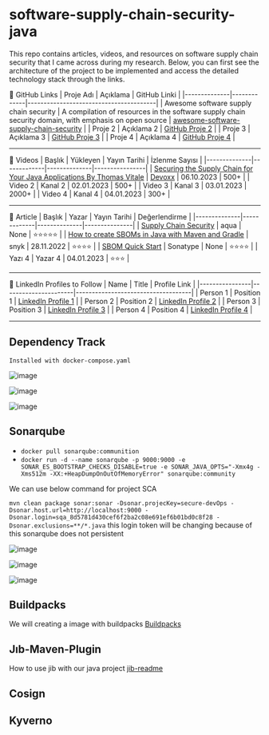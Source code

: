 # software-supply-chain-security-java
This repo contains articles, videos, and resources on software supply chain security that I came across during my research. Below, you can first see the architecture of the project to be implemented and access the detailed technology stack through the links.

🔗 GitHub Links
| Proje Adı    | Açıklama    | GitHub Linki                           |
|--------------|-------------|----------------------------------------|
| Awesome software supply chain security      | A compilation of resources in the software supply chain security domain, with emphasis on open source | [awesome-software-supply-chain-security](https://github.com/bureado/awesome-software-supply-chain-security)  |
| Proje 2      | Açıklama 2  | [GitHub Proje 2](https://github.com/)  |
| Proje 3      | Açıklama 3  | [GitHub Proje 3](https://github.com/)  |
| Proje 4      | Açıklama 4  | [GitHub Proje 4](https://github.com/)  |

------------------------------------------------------------------------------

🎥 Videos
| Başlık       | Yükleyen    | Yayın Tarihi | İzlenme Sayısı |
|--------------|-------------|--------------|----------------|
| [Securing the Supply Chain for Your Java Applications By Thomas Vitale](https://youtu.be/ftPFxK8JPNM?si=SZRjqNARzj1GJaam)    | [Devoxx](https://youtube.com/@DevoxxForever?si=L_YwGLhn7japl-bb)    | 06.10.2023   | 500+          |
| Video 2      | Kanal 2     | 02.01.2023   | 500+           |
| Video 3      | Kanal 3     | 03.01.2023   | 2000+          |
| Video 4      | Kanal 4     | 04.01.2023   | 300+           |

------------------------------------------------------------------------------

📝 Article
| Başlık       | Yazar       | Yayın Tarihi | Değerlendirme |
|--------------|-------------|--------------|---------------|
| [Supply Chain Security](https://www.aquasec.com/cloud-native-academy/supply-chain-security/supply-chain-security-mitigating-the-supply-chain-threat/)       | aqua     | None   | ⭐⭐⭐⭐⭐    |
| [How to create SBOMs in Java with Maven and Gradle](https://medium.com/@snyksec/how-to-create-sboms-in-java-with-maven-and-gradle-2abb1269baa6)       | snyk     | 28.11.2022   | ⭐⭐⭐⭐       |
| [SBOM Quick Start](https://help.sonatype.com/iqserver/quickstart-guides/software-bill-of-materials-%28sbom%29-quick-start?selectedPageVersions=6&selectedPageVersions=7)       | Sonatype     | None   | ⭐⭐⭐⭐     |
| Yazı 4       | Yazar 4     | 04.01.2023   | ⭐⭐⭐           |

--------------------------------------------------------------------------------

👤 LinkedIn Profiles to Follow
| Name           | Title               | Profile Link                        |
|----------------|----------------------|------------------------------------|
| Person 1       | Position 1          | [LinkedIn Profile 1](https://www.linkedin.com/) |
| Person 2       | Position 2          | [LinkedIn Profile 2](https://www.linkedin.com/) |
| Person 3       | Position 3          | [LinkedIn Profile 3](https://www.linkedin.com/) |
| Person 4       | Position 4          | [LinkedIn Profile 4](https://www.linkedin.com/) |


--------------------------------------
## Dependency Track 

`Installed with docker-compose.yaml`

![image](https://github.com/emirhandogandemir/software-supply-chain-security-java/assets/74687192/4db8ff3b-6c49-499b-b705-bb69a9e1af6c)

![image](https://github.com/emirhandogandemir/software-supply-chain-security-java/assets/74687192/a77ad6f6-4445-4097-8778-2852e1e8dae6)

![image](https://github.com/emirhandogandemir/software-supply-chain-security-java/assets/74687192/e387a3f0-d3cb-4117-b37c-a2a7e1594322)

## Sonarqube

- `docker pull sonarqube:communition`
- `docker run -d --name sonarqube -p 9000:9000 -e SONAR_ES_BOOTSTRAP_CHECKS_DISABLE=true -e SONAR_JAVA_OPTS="-Xmx4g -Xms512m -XX:+HeapDumpOnOutOfMemoryError" sonarqube:community`

We can use below command for project SCA 

`mvn clean package sonar:sonar -Dsonar.projecKey=secure-devOps -Dsonar.host.url=http://localhost:9000 -Dsonar.login=sqa_8d5781d430cef6f2ba2c08e691ef6b01bd0c8f28 -Dsonar.exclusions=**/*.java` this login token will be changing because of this sonarqube does not persistent

![image](https://github.com/emirhandogandemir/software-supply-chain-security-java/assets/74687192/a2576664-7c8f-45f6-8cc7-734446a19e15)

![image](https://github.com/emirhandogandemir/software-supply-chain-security-java/assets/74687192/11d5e107-f421-460c-a88d-912dadcead96)

![image](https://github.com/emirhandogandemir/software-supply-chain-security-java/assets/74687192/de7bba07-253e-4eb1-8792-4b1b19762d19)


## Buildpacks
We will creating a image with buildpacks
[Buildpacks](https://buildpacks.io/)


## Jıb-Maven-Plugin
How to use jib with our java project
[jib-readme](https://github.com/GoogleContainerTools/jib/blob/master/jib-maven-plugin/README.md)

## Cosign 




## Kyverno



